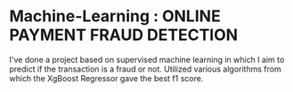 # Machine-Learning : ONLINE PAYMENT FRAUD DETECTION
I've done a project based on supervised machine learning in which I aim to predict if the transaction is a fraud or not. Utilized various algorithms from which the XgBoost Regressor gave the best f1 score.
